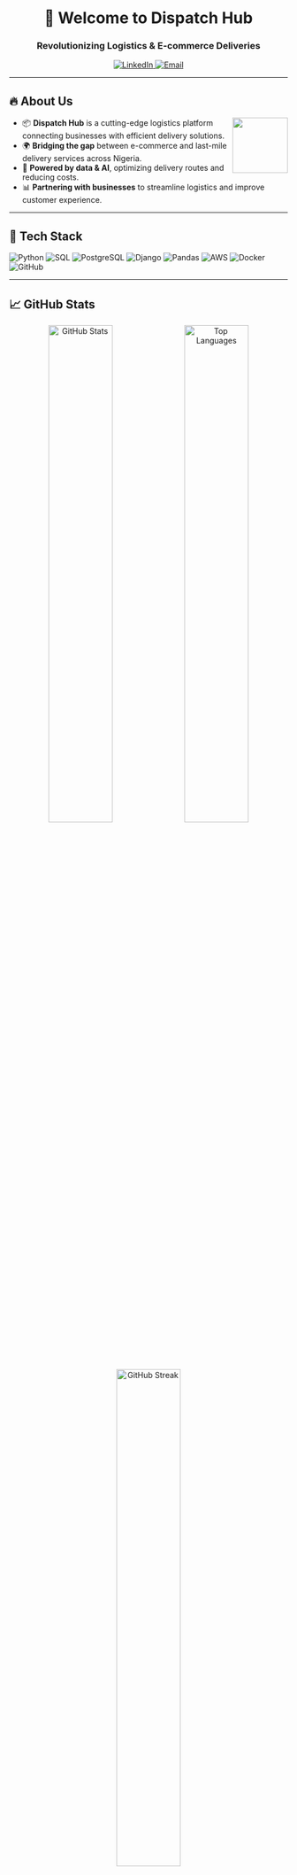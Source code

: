 <h1 align="center">🚀 Welcome to Dispatch Hub</h1>
<h3 align="center">Revolutionizing Logistics & E-commerce Deliveries</h3>

<p align="center">
  <a href="https://www.linkedin.com/in/divine-ogbonda-625014179/" target="_blank">
    <img src="https://img.shields.io/badge/LinkedIn-DispatchHub-blue?style=flat-square&logo=linkedin" alt="LinkedIn">
  </a>
  <a href="mailto:oxward@dispatchhub.org" target="_blank">
    <img src="https://img.shields.io/badge/Email-oxward@dispatchhub.org-red?style=flat-square&logo=gmail" alt="Email">
  </a>
</p>

---

## 🔥 About Us
<img src="https://lottie.host/6c2c84f7-8f0c-4d3d-b927-984acb83e758/animation.svg" width="100px" align="right">

- 📦 **Dispatch Hub** is a cutting-edge logistics platform connecting businesses with efficient delivery solutions.
- 🌍 **Bridging the gap** between e-commerce and last-mile delivery services across Nigeria.
- 🚀 **Powered by data & AI**, optimizing delivery routes and reducing costs.
- 📊 **Partnering with businesses** to streamline logistics and improve customer experience.

---

## 🚀 Tech Stack
![Python](https://img.shields.io/badge/Python-3670A0?style=for-the-badge&logo=python&logoColor=yellow)
![SQL](https://img.shields.io/badge/SQL-CC2927?style=for-the-badge&logo=microsoft-sql-server&logoColor=white)
![PostgreSQL](https://img.shields.io/badge/PostgreSQL-336791?style=for-the-badge&logo=postgresql&logoColor=white)
![Django](https://img.shields.io/badge/Django-092E20?style=for-the-badge&logo=django&logoColor=white)
![Pandas](https://img.shields.io/badge/Pandas-150458?style=for-the-badge&logo=pandas&logoColor=white)
![AWS](https://img.shields.io/badge/AWS-232F3E?style=for-the-badge&logo=amazon-aws&logoColor=white)
![Docker](https://img.shields.io/badge/Docker-2496ED?style=for-the-badge&logo=docker&logoColor=white)
![GitHub](https://img.shields.io/badge/GitHub-181717?style=for-the-badge&logo=github&logoColor=white)

---

## 📈 GitHub Stats
<p align="center">
  <img src="https://github-readme-stats.vercel.app/api?username=Dispatchhub&show_icons=true&theme=dark" alt="GitHub Stats" width="48%">
  <img src="https://github-readme-stats.vercel.app/api/top-langs/?username=Dispatchhub&layout=compact&theme=dark" alt="Top Languages" width="48%">
</p>

<p align="center">
  <img src="https://github-readme-streak-stats.herokuapp.com/?user=Dispatchhub&theme=dark" alt="GitHub Streak" width="48%">
  <img src="https://github-readme-activity-graph.vercel.app/graph?username=Dispatchhub&theme=github-dark" alt="GitHub Activity Graph" width="100%">
</p>

---

## 📫 Connect with Us
<p align="center">
  <a href="https://www.linkedin.com/in/divine-ogbonda-625014179/" target="_blank">
    <img src="https://img.shields.io/badge/LinkedIn-DispatchHub-blue?style=for-the-badge&logo=linkedin" alt="LinkedIn">
  </a>
  <a href="mailto:oxward@dispatchhub.org" target="_blank">
    <img src="https://img.shields.io/badge/Email-oxward@dispatchhub.org-red?style=for-the-badge&logo=gmail" alt="Email">
  </a>
</p>
